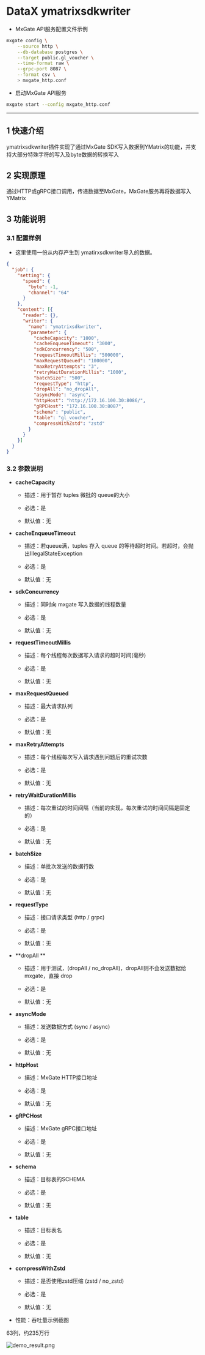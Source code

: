 # DataX ymatrixsdkwriter

- MxGate API服务配置文件示例
```bash
mxgate config \
    --source http \
    --db-database postgres \
    --target public.gl_voucher \
    --time-format raw \
    --grpc-port 8087 \
    --format csv \
    > mxgate_http.conf
```

- 启动MxGate API服务
```bash
mxgate start --config mxgate_http.conf
```
---


## 1 快速介绍

ymatrixsdkwriter插件实现了通过MxGate SDK写入数据到YMatrix的功能，并支持大部分特殊字符的写入及byte数据的转换写入


## 2 实现原理

通过HTTP或gRPC接口调用，传递数据至MxGate，MxGate服务再将数据写入YMatrix


## 3 功能说明

### 3.1 配置样例

* 这里使用一份从内存产生到 ymatirxsdkwriter导入的数据。

```json
{
  "job": {
    "setting": {
      "speed": {
        "byte": -1,
        "channel": "64"
      }
    },
    "content": [{
      "reader": {},
      "writer": {
        "name": "ymatrixsdkwriter",
        "parameter": {
          "cacheCapacity": "1000",
          "cacheEnqueueTimeout": "3000",
          "sdkConcurrency": "500",
          "requestTimeoutMillis": "500000",
          "maxRequestQueued": "100000",
          "maxRetryAttempts": "3",
          "retryWaitDurationMillis": "1000",
          "batchSize": "500",
          "requestType": "http",
          "dropAll": "no_dropAll",
          "asyncMode": "async",
          "httpHost": "http://172.16.100.30:8086/",
          "gRPCHost": "172.16.100.30:8087",
          "schema": "public",
          "table": "gl_voucher",
          "compressWithZstd": "zstd"
        }
      }
    }]
  }
}

```

### 3.2 参数说明

* **cacheCapacity**

    * 描述：用于暂存 tuples 微批的 queue的大小<br />

    * 必选：是 <br />
    
    * 默认值：无 <br />


* **cacheEnqueueTimeout**

    * 描述：若queue满，tuples 存入 queue 的等待超时时间。若超时，会抛出IllegalStateException <br />

    * 必选：是 <br />

    * 默认值：无 <br />


* **sdkConcurrency**

    * 描述：同时向 mxgate 写入数据的线程数量 <br />

    * 必选：是 <br />

    * 默认值：无 <br />


* **requestTimeoutMillis**

    * 描述：每个线程每次数据写入请求的超时时间(毫秒)

    * 必选：是 <br />

    * 默认值：无 <br />


* **maxRequestQueued**

  * 描述：最大请求队列

  * 必选：是 <br />

  * 默认值：无 <br />

* **maxRetryAttempts**

  * 描述：每个线程每次写入请求遇到问题后的重试次数 <br />

  * 必选：是 <br />

  * 默认值：无 <br />


* **retryWaitDurationMillis**

  * 描述：每次重试的时间间隔（当前的实现，每次重试的时间间隔是固定的） <br />

  * 必选：是 <br />

  * 默认值：无 <br />


* **batchSize**

  * 描述：单批次发送的数据行数

  * 必选：是 <br />

  * 默认值：无 <br />


* **requestType**

  * 描述：接口请求类型 (http / grpc)

  * 必选：是 <br />

  * 默认值：无 <br />


* **dropAll **

  * 描述：用于测试，(dropAll / no_dropAll)，dropAll则不会发送数据给 mxgate，直接 drop <br />

  * 必选：是 <br />

  * 默认值：无 <br />


* **asyncMode**

  * 描述：发送数据方式 (sync / async) <br />

  * 必选：是 <br />

  * 默认值：无 <br />


* **httpHost**

  * 描述：MxGate HTTP接口地址

  * 必选：是 <br />

  * 默认值：无 <br />


* **gRPCHost**

  * 描述：MxGate gRPC接口地址

  * 必选：是 <br />

  * 默认值：无 <br />


* **schema**

  * 描述：目标表的SCHEMA <br />

  * 必选：是 <br />

  * 默认值：无 <br />


* **table**

  * 描述：目标表名

  * 必选：是 <br />

  * 默认值：无 <br />


* **compressWithZstd**

  * 描述：是否使用zstd压缩 (zstd / no_zstd)

  * 必选：是 <br />

  * 默认值：无 <br />


- 性能：吞吐量示例截图

63列，约235万行

![demo_result.png](demo_result.png)
